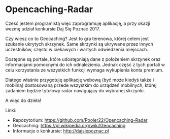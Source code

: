 # Opencaching-Radar

Cześć jestem programistą więc zaprogramuję aplikację, a przy okazji wezmę udział konkursie Daj Się Poznać 2017.

Czy wiesz co to Geocaching?
Jest to gra terenowa, której celem jest szukanie ukrytych skrzynek. Same skrzynki są ukrywane przez innych uczestników, często w ciekawych i wartych odwiedzenia miejscach.

Dostępne są portale, które udostępniają dane z położeniem skrzynek oraz informacjami pomocnymi do ich odnalezienia. Jednak część z tych portali w celu korzystania ze wszystkich funkcji wymaga wykupienia konta premium.

Dlatego właśnie przygotuję aplikację webową (być może kiedyś także i mobilną) dostosowaną przede wszystkim do urządzeń mobilnych, której zadaniem będzie tytułowy radar nawigujący do wybranej skrzynki.

A więc do dzieła!


Linki:
- Repozytorium: https://github.com/Pooler22/Opencaching-Radar
- Geocaching: https://pl.wikipedia.org/wiki/Geocaching
- Informacje o konkursie: http://dajsiepoznac.pl

